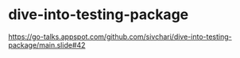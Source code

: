 # dive-into-testing-package

https://go-talks.appspot.com/github.com/sivchari/dive-into-testing-package/main.slide#42

